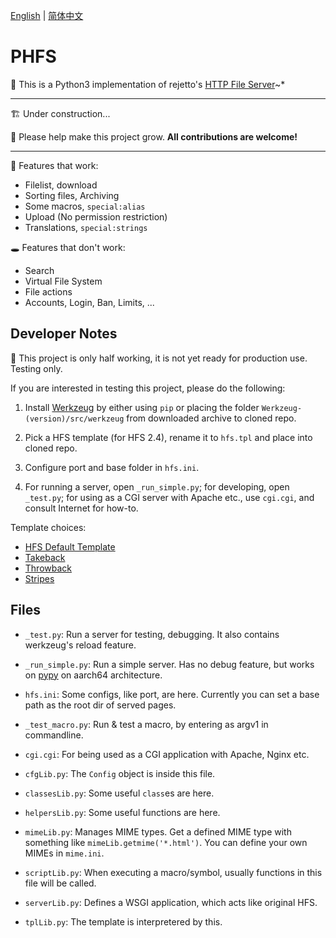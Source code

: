 [English](./README.md) | [简体中文](./README-zh-CN.md)

# PHFS
💫 This is a Python3 implementation of rejetto's [HTTP File Server](https://github.com/rejetto/hfs2)~*

----
🏗 Under construction...

🎉 Please help make this project grow. **All contributions are welcome!**

----

👏 Features that work:

- Filelist, download
- Sorting files, Archiving
- Some macros, `special:alias`
- Upload (No permission restriction)
- Translations, `special:strings`

🕳 Features that don't work:

- Search
- Virtual File System
- File actions
- Accounts, Login, Ban, Limits, ...

## Developer Notes

👀 This project is only half working, it is not yet ready for production use. Testing only.

If you are interested in testing this project, please do the following:

1. Install [Werkzeug](https://pypi.org/project/Werkzeug/) by either using `pip` or placing the folder `Werkzeug-(version)/src/werkzeug` from downloaded archive to cloned repo.

2. Pick a HFS template (for HFS 2.4), rename it to `hfs.tpl` and place into cloned repo.

3. Configure port and base folder in `hfs.ini`.

4. For running a server, open `_run_simple.py`; for developing, open `_test.py`; for using as a CGI server with Apache etc., use `cgi.cgi`, and consult Internet for how-to.

Template choices:

- [HFS Default Template](https://github.com/rejetto/hfs2/raw/master/default.tpl)
- [Takeback](https://github.com/NaitLee/Takeback-HFS-Template/releases/latest)
- [Throwback](http://rejetto.com/forum/index.php?topic=12055.0)
- [Stripes](http://rejetto.com/forum/index.php?topic=13415.0)

## Files

- `_test.py`: Run a server for testing, debugging. It also contains werkzeug's reload feature.
- `_run_simple.py`: Run a simple server. Has no debug feature, but works on [pypy](https://www.pypy.org/) on aarch64 architecture.
- `hfs.ini`: Some configs, like port, are here. Currently you can set a base path as the root dir of served pages.

- `_test_macro.py`: Run & test a macro, by entering as argv1 in commandline.
- `cgi.cgi`: For being used as a CGI application with Apache, Nginx etc.

- `cfgLib.py`: The `Config` object is inside this file.
- `classesLib.py`: Some useful `class`es are here.
- `helpersLib.py`: Some useful functions are here.
- `mimeLib.py`: Manages MIME types. Get a defined MIME type with something like `mimeLib.getmime('*.html')`. You can define your own MIMEs in `mime.ini`.
- `scriptLib.py`: When executing a macro/symbol, usually functions in this file will be called.
- `serverLib.py`: Defines a WSGI application, which acts like original HFS.
- `tplLib.py`: The template is interpretered by this.
